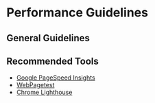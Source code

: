 # Performance Guidelines

## General Guidelines

## Recommended Tools

- [Google PageSpeed Insights](https://developers.google.com/speed/pagespeed/insights/)
- [WebPagetest](https://www.webpagetest.org/)
- [Chrome Lighthouse](https://chrome.google.com/webstore/detail/lighthouse/blipmdconlkpinefehnmjammfjpmpbjk)